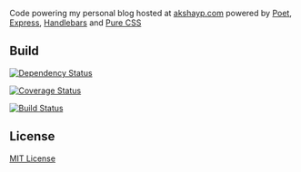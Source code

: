 Code powering my personal blog hosted at [akshayp.com](http://akshayp.com) powered by [Poet](http://jsantell.github.io/poet/), [Express](expressjs.com), [Handlebars](https://github.com/ericf/express3-handlebars) and [Pure CSS](http://purecss.io)

## Build

[![Dependency Status](https://david-dm.org/akshayp/akshayp.com.png)](https://david-dm.org/akshayp/akshayp.com)

[![Coverage Status](https://coveralls.io/repos/akshayp/akshayp.com/badge.png?branch=master)](https://coveralls.io/r/akshayp/akshayp.com?branch=master)

[![Build Status](https://travis-ci.org/akshayp/akshayp.com.png?branch=master)](https://travis-ci.org/akshayp/akshayp.com)

## License
[MIT License](http://en.wikipedia.org/wiki/MIT_License)